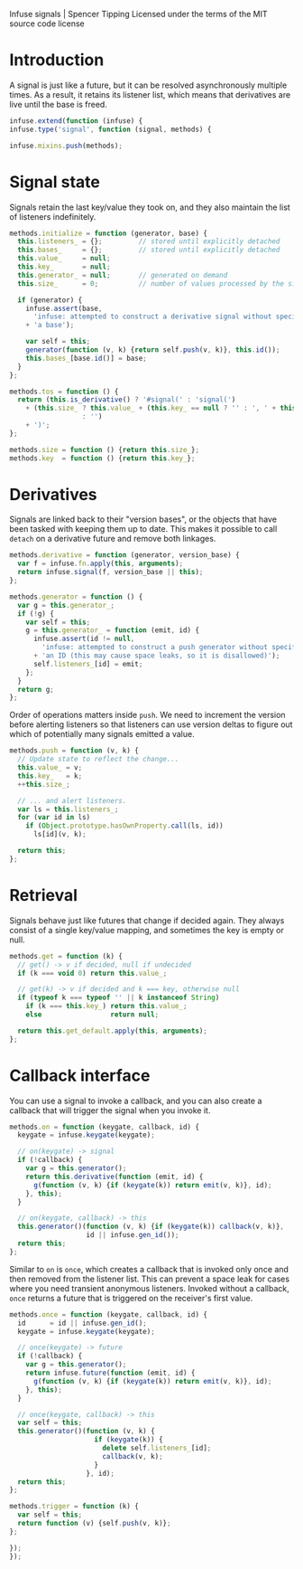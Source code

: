 Infuse signals | Spencer Tipping
Licensed under the terms of the MIT source code license

# Introduction

A signal is just like a future, but it can be resolved asynchronously multiple
times. As a result, it retains its listener list, which means that derivatives
are live until the base is freed.

```js
infuse.extend(function (infuse) {
infuse.type('signal', function (signal, methods) {
```

```js
infuse.mixins.push(methods);
```

# Signal state

Signals retain the last key/value they took on, and they also maintain the list
of listeners indefinitely.

```js
methods.initialize = function (generator, base) {
  this.listeners_ = {};         // stored until explicitly detached
  this.bases_     = {};         // stored until explicitly detached
  this.value_     = null;
  this.key_       = null;
  this.generator_ = null;       // generated on demand
  this.size_      = 0;          // number of values processed by the signal
```

```js
  if (generator) {
    infuse.assert(base,
      'infuse: attempted to construct a derivative signal without specifying '
    + 'a base');
```

```js
    var self = this;
    generator(function (v, k) {return self.push(v, k)}, this.id());
    this.bases_[base.id()] = base;
  }
};
```

```js
methods.tos = function () {
  return (this.is_derivative() ? '#signal(' : 'signal(')
    + (this.size_ ? this.value_ + (this.key_ == null ? '' : ', ' + this.key_)
                  : '')
    + ')';
};
```

```js
methods.size = function () {return this.size_};
methods.key  = function () {return this.key_};
```

# Derivatives

Signals are linked back to their "version bases", or the objects that have been
tasked with keeping them up to date. This makes it possible to call `detach` on
a derivative future and remove both linkages.

```js
methods.derivative = function (generator, version_base) {
  var f = infuse.fn.apply(this, arguments);
  return infuse.signal(f, version_base || this);
};
```

```js
methods.generator = function () {
  var g = this.generator_;
  if (!g) {
    var self = this;
    g = this.generator_ = function (emit, id) {
      infuse.assert(id != null,
        'infuse: attempted to construct a push generator without specifying '
      + 'an ID (this may cause space leaks, so it is disallowed)');
      self.listeners_[id] = emit;
    };
  }
  return g;
};
```

Order of operations matters inside `push`. We need to increment the version
before alerting listeners so that listeners can use version deltas to figure
out which of potentially many signals emitted a value.

```js
methods.push = function (v, k) {
  // Update state to reflect the change...
  this.value_ = v;
  this.key_   = k;
  ++this.size_;
```

```js
  // ... and alert listeners.
  var ls = this.listeners_;
  for (var id in ls)
    if (Object.prototype.hasOwnProperty.call(ls, id))
      ls[id](v, k);
```

```js
  return this;
};
```

# Retrieval

Signals behave just like futures that change if decided again. They always
consist of a single key/value mapping, and sometimes the key is empty or null.

```js
methods.get = function (k) {
  // get() -> v if decided, null if undecided
  if (k === void 0) return this.value_;
```

```js
  // get(k) -> v if decided and k === key, otherwise null
  if (typeof k === typeof '' || k instanceof String)
    if (k === this.key_) return this.value_;
    else                 return null;
```

```js
  return this.get_default.apply(this, arguments);
};
```

# Callback interface

You can use a signal to invoke a callback, and you can also create a callback
that will trigger the signal when you invoke it.

```js
methods.on = function (keygate, callback, id) {
  keygate = infuse.keygate(keygate);
```

```js
  // on(keygate) -> signal
  if (!callback) {
    var g = this.generator();
    return this.derivative(function (emit, id) {
      g(function (v, k) {if (keygate(k)) return emit(v, k)}, id);
    }, this);
  }
```

```js
  // on(keygate, callback) -> this
  this.generator()(function (v, k) {if (keygate(k)) callback(v, k)},
                   id || infuse.gen_id());
  return this;
};
```

Similar to `on` is `once`, which creates a callback that is invoked only once
and then removed from the listener list. This can prevent a space leak for
cases where you need transient anonymous listeners. Invoked without a callback,
`once` returns a future that is triggered on the receiver's first value.

```js
methods.once = function (keygate, callback, id) {
  id      = id || infuse.gen_id();
  keygate = infuse.keygate(keygate);
```

```js
  // once(keygate) -> future
  if (!callback) {
    var g = this.generator();
    return infuse.future(function (emit, id) {
      g(function (v, k) {if (keygate(k)) return emit(v, k)}, id);
    }, this);
  }
```

```js
  // once(keygate, callback) -> this
  var self = this;
  this.generator()(function (v, k) {
                     if (keygate(k)) {
                       delete self.listeners_[id];
                       callback(v, k);
                     }
                   }, id);
  return this;
};
```

```js
methods.trigger = function (k) {
  var self = this;
  return function (v) {self.push(v, k)};
};
```

```js
});
});

```
